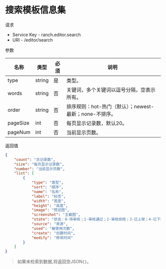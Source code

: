 # 搜索模板信息集

请求
- Service Key - ranch.editor.search
- URI - /editor/search

参数

|名称|类型|必须|说明|
|---|---|---|---|
|type|string|是|类型。|
|words|string|否|关键词，多个关键词以逗号分隔，空表示所有。|
|order|string|否|排序规则：hot-热门（默认）；newest-最新；none-不排序。|
|pageSize|int|否|每页显示记录数，默认20。|
|pageNum|int|否|当前显示页数。|

返回值
```json
{
    "count": "总记录数",
    "size": "每页显示记录数",
    "number": "当前显示页数",
    "list": [
        {
            "type": "类型",
            "sort": "顺序",
            "name": "名称",
            "label": "标签",
            "width": "宽度",
            "height": "高度",
            "image": "预览图",
            "screenshot": "主截图",
            "state": "状态：0-待审核；1-审核通过；2-审核拒绝；3-已上架；4-已下架",
            "source": "来源",
            "used": "被使用次数",
            "create": "创建时间",
            "modify": "修改时间"
        }
    ]
}
```

> 如果未检索到数据,将返回空JSON`{}`。
